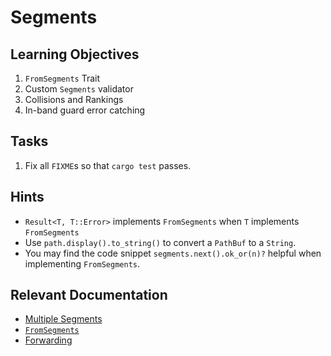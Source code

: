 # Segments

## Learning Objectives

  1. `FromSegments` Trait
  2. Custom `Segments` validator
  3. Collisions and Rankings
  4. In-band guard error catching

## Tasks
  
  1. Fix all `FIXME`s so that `cargo test` passes.

## Hints

  * `Result<T, T::Error>` implements `FromSegments` when `T` implements
    `FromSegments`
  * Use `path.display().to_string()` to convert a `PathBuf` to a `String`.
  * You may find the code snippet `segments.next().ok_or(n)?` helpful when
    implementing `FromSegments`.

## Relevant Documentation

  * [Multiple Segments](https://rocket.rs/v0.4/guide/requests/#multiple-segments)
  * [`FromSegments`](https://api.rocket.rs/v0.4/rocket/request/trait.FromSegments.html)
  * [Forwarding](https://rocket.rs/v0.4/guide/requests/#forwarding)
